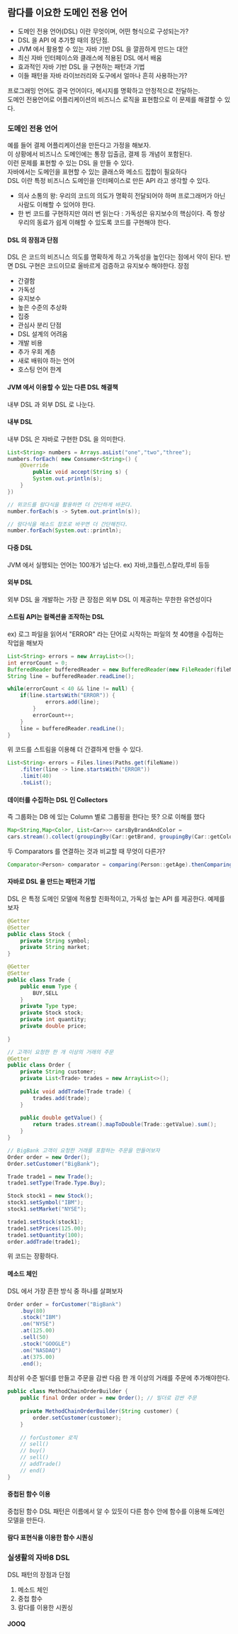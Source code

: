## 람다를 이요한 도메인 전용 언어
- 도메인 전용 언어(DSL) 이란 무엇이며, 어떤 형식으로 구성되는가?
- DSL 을 API 에 추가할 때의 장단점.
- JVM 에서 활용할 수 있는 자바 기반 DSL 을 깔끔하게 만드는 대안
- 최신 자바 인터페이스와 클래스에 적용된 DSL 에서 배움
- 효과적인 자바 기반 DSL 을 구현하는 패턴과 기법
- 이들 패턴을 자바 라이브러리와 도구에서 얼마나 흔히 사용하는가? 

프로그래밍 언어도 결국 언어이다, 메시지를 명확하고 안정적으로 전달하는. <br>
도메인 전용언어로 어플리케이션의 비즈니스 로직을 표현함으로 이 문제를 해결할 수 있다. <br>

### 도메인 전용 언어
예를 들어 결제 어플리케이션을 만든다고 가정을 해보자. <br>
이 상황에서 비즈니스 도메인에는 통장 입출금, 결제 등 개념이 포함된다. <br>
이런 문제를 표현할 수 있는 DSL 을 만들 수 있다. <br>
자바에서는 도메인을 표현할 수 있는 클래스와 메소드 집합이 필요하다 <br>
DSL 이란 특정 비즈니스 도메인을 인터페이스로 만든 API 라고 생각할 수 있다.<br>
- 의사 소통의 왕: 우리의 코드의 의도가 명확히 전달되어야 하며 프로그래머가 아닌 사람도 이해할 수 있어야 한다.
- 한 번 코드를 구현하지만 여러 번 읽는다 : 가독성은 유지보수의 핵심이다. 즉 항상 우리의 동료가 쉽게 이해할 수 있도록 코드를 구현해야 한다.

#### DSL 의 장점과 단점
DSL 은 코드의 비즈니스 의도를 명확하게 하고 가독성을 높인다는 점에서 약이 된다. 반면 DSL 구현은 코드이므로 올바르게 검증하고 유지보수 해야한다.
장점
- 간결함
- 가독성
- 유지보수
- 높은 수준의 추상화
- 집중
- 관심사 분리
단점
- DSL 설계의 어려움
- 개발 비용
- 추가 우회 계층
- 새로 배워야 하는 언어
- 호스팅 언어 한계

#### JVM 에서 이용할 수 있는 다른 DSL 해결책
내부 DSL 과 외부 DSL 로 나눈다. 

#### 내부 DSL
내부 DSL 은 자바로 구현한 DSL 을 의미한다. <br>
```java
List<String> numbers = Arrays.asList("one","two","three");
numbers.forEach( new Consumer<String>() {
	@Override
        public void accept(String s) {
		System.out.println(s);
	}
})

// 위코드를 람다식을 활용하면 더 간단하게 바꾼다.
number.forEach(s -> Sytem.out.println(s));

// 람다식을 메소드 참조로 바꾸면 더 간단해진다.
number.forEach(System.out::println);
```

#### 다중 DSL
JVM 에서 실행되는 언어는 100개가 넘는다. ex) 자바,코틀린,스칼라,루비 등등 <br>

#### 외부 DSL
외부 DSL 을 개발하는 가장 큰 장점은 외부 DSL 이 제공하는 무한한 유연성이다 <br>

#### 스트림 API는 컬렉션을 조작하는 DSL 
ex) 로그 파일을 읽어서 "ERROR" 라는 단어로 시작하는 파일의 첫 40행을 수집하는 작업을 해보자
```java
List<String> errors = new ArrayList<>();
int errorCount = 0;
BufferedReader bufferedReader = new BufferedReader(new FileReader(fileName));
String line = bufferedReader.readLine();

while(errorCount < 40 && line != null) {
	if(line.startsWith("ERROR")) {
		    errors.add(line);
        }
	    errorCount++;
    }
    line = bufferedReader.readLine();
}
```

위 코드를 스트림을 이용해 더 간결하게 만들 수 있다.
```java
List<String> errors = Files.lines(Paths.get(fileName))
    .filter(line -> line.startsWith("ERROR"))
    .limit(40)
    .toList();
```

#### 데이터를 수집하는 DSL 인 Collectors
즉 그룹화는 DB 에 있는 Column 별로 그룹핑을 한다는 뜻? 으로 이해를 했다
```java
Map<String,Map<Color, List<Car>>> carsByBrandAndColor = 
cars.stream().collect(groupingBy(Car::getBrand, groupingBy(Car::getColor)));
```

두 Comparators 를 연결하는 것과 비교할 때 무엇이 다른가?
```java
Comparator<Person> comparator = comparing(Person::getAge).thenComparing(Person::getName);
```

#### 자바로 DSL 을 만드는 패턴과 기법
DSL 은 특정 도메인 모델에 적용할 친화적이고, 가독성 높는 API 를 제공한다. 예제를 보자
```java
@Getter
@Setter
public class Stock {
	private String symbol;
	private String market;
}

@Getter
@Setter
public class Trade {
	public enum Type {
		BUY,SELL
    }
	private Type type;
	private Stock stock;
	private int quantity;
	private double price;
    
}

// 고객이 요청한 한 개 이상의 거래의 주문
@Getter
public class Order {
	private String customer;
	private List<Trade> trades = new ArrayList<>();
	
	public void addTrade(Trade trade) {
		trades.add(trade);
    }
	
	public double getValue() {
		return trades.stream().mapToDouble(Trade::getValue).sum();
    }
}

// BigBank 고객이 요청한 거래를 포함하는 주문을 만들어보자
Order order = new Order();
Order.setCustomer("BigBank");

Trade trade1 = new Trade();
trade1.setType(Trade.Type.Buy);

Stock stock1 = new Stock();
stock1.setSymbol("IBM");
stock1.setMarket("NYSE");

trade1.setStock(stock1);
trade1.setPrices(125.00);
trade1.setQuantity(100);
order.addTrade(trade1);
```

위 코드는 장황하다.

#### 메소드 체인
DSL 에서 가장 흔한 방식 중 하나를 살펴보자
```java
Order order = forCustomer("BigBank")
    .buy(80)
    .stock("IBM")
    .on("NYSE")
    .at(125.00)
    .sell(50)
    .stock("GOOGLE")
    .on("NASDAQ")
    .at(375.00)
    .end();
```

최상위 수준 빌더를 만들고 주문을 감싼 다음 한 개 이상의 거래를 주문에 추가해야한다.
```java
public class MethodChainOrderBuilder {
	public final Order order = new Order(); // 빌더로 감싼 주문
    
    private MethodChainOrderBuilder(String customer) {
		order.setCustomer(customer);
    }
	
	// forCustomer 로직
    // sell()
    // buy()
    // sell()
    // addTrade()
    // end()
}
```

#### 중첩된 함수 이용 
중첩된 함수 DSL 패턴은 이름에서 알 수 있듯이 다른 함수 안에 함수를 이용해 도메인 모델을 만든다. <br>

#### 람다 표현식을 이용한 함수 시퀀싱

### 실생활의 자바8 DSL
DSL 패턴의 장점과 단점
1) 메소드 체인
2) 중첩 함수
3) 람다를 이용한 시퀀싱

#### JOOQ


































































